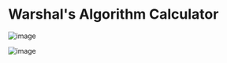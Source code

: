 # Warshal's Algorithm Calculator

![image](https://github.com/SanjayDotZDR/WarshallsAlgorithm/assets/123923608/7972ee83-4caa-43a4-8443-cbc3e829332c)

![image](https://github.com/SanjayDotZDR/WarshallsAlgorithm/assets/123923608/a636a137-512a-4e9e-a110-c2d9f3c8e2a5)


